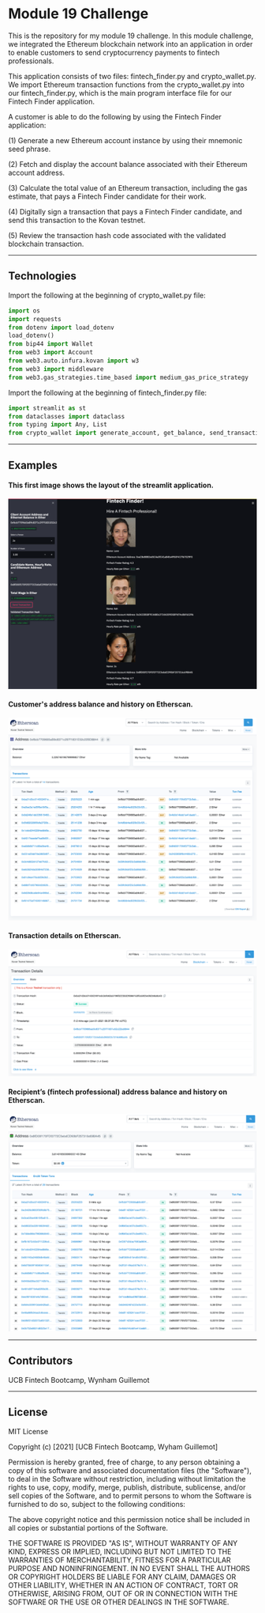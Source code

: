 # Module 19 Challenge

This is the repository for my module 19 challenge. In this module challenge, we integrated the Ethereum blockchain network into an application in order to enable customers to send cryptocurrency payments to fintech professionals. 

This application consists of two files: fintech_finder.py and crypto_wallet.py. We import Ethereum transaction functions from the crypto_wallet.py into our fintech_finder.py, which is the main program interface file for our Fintech Finder application.


A customer is able to do the following by using the Fintech Finder application:

(1) Generate a new Ethereum account instance by using their mnemonic seed phrase.

(2) Fetch and display the account balance associated with their Ethereum account address.

(3) Calculate the total value of an Ethereum transaction, including the gas estimate, that pays a Fintech Finder candidate for their work.

(4) Digitally sign a transaction that pays a Fintech Finder candidate, and send this transaction to the Kovan testnet.

(5) Review the transaction hash code associated with the validated blockchain transaction.

---

## Technologies

Import the following at the beginning of crypto_wallet.py file:

```python
import os
import requests
from dotenv import load_dotenv
load_dotenv()
from bip44 import Wallet
from web3 import Account
from web3.auto.infura.kovan import w3
from web3 import middleware
from web3.gas_strategies.time_based import medium_gas_price_strategy
```

Import the following at the beginning of fintech_finder.py file:

```python
import streamlit as st
from dataclasses import dataclass
from typing import Any, List
from crypto_wallet import generate_account, get_balance, send_transaction
```

---

## Examples

#### This first image shows the layout of the streamlit application.

![streamlit layout](./readme_images/mod19_1.png)


#### Customer's address balance and history on Etherscan.

![customer](./readme_images/mod19_2.png)


#### Transaction details on Etherscan.

![transaction](./readme_images/mod19_3.png)


#### Recipient’s (fintech professional) address balance and history on Etherscan.

![recipient](./readme_images/mod19_4.png)


---

## Contributors

UCB Fintech Bootcamp, Wynham Guillemot 

---

## License

MIT License

Copyright (c) [2021] [UCB Fintech Bootcamp, Wyham Guillemot]

Permission is hereby granted, free of charge, to any person obtaining a copy
of this software and associated documentation files (the "Software"), to deal
in the Software without restriction, including without limitation the rights
to use, copy, modify, merge, publish, distribute, sublicense, and/or sell
copies of the Software, and to permit persons to whom the Software is
furnished to do so, subject to the following conditions:

The above copyright notice and this permission notice shall be included in all
copies or substantial portions of the Software.

THE SOFTWARE IS PROVIDED "AS IS", WITHOUT WARRANTY OF ANY KIND, EXPRESS OR
IMPLIED, INCLUDING BUT NOT LIMITED TO THE WARRANTIES OF MERCHANTABILITY,
FITNESS FOR A PARTICULAR PURPOSE AND NONINFRINGEMENT. IN NO EVENT SHALL THE
AUTHORS OR COPYRIGHT HOLDERS BE LIABLE FOR ANY CLAIM, DAMAGES OR OTHER
LIABILITY, WHETHER IN AN ACTION OF CONTRACT, TORT OR OTHERWISE, ARISING FROM,
OUT OF OR IN CONNECTION WITH THE SOFTWARE OR THE USE OR OTHER DEALINGS IN THE
SOFTWARE.
